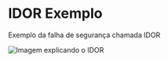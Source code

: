 # IDOR Exemplo
Exemplo da falha de segurança chamada IDOR

![Imagem explicando o IDOR](https://miro.medium.com/max/833/1*GxtT2xblK5V0NIaXj0vsOg.png)
